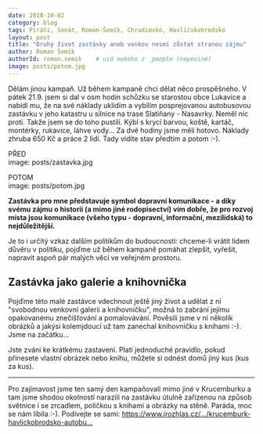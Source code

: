 ```yaml
---
date: 2018-10-02
category: blog
tags: Piráti, Senát, Roman-Šemík, Chrudimsko, Havlíčskobrodsko
layout: post
title: "Druhý život zastávky aneb venkov nesmí zůstat stranou zájmu"
author: Roman Šemík
authorId: roman.semik    # uid nekoho z _people (nepoviné)
image: posts/potom.jpg
---
```


Dělám jinou kampaň. Už během kampaně chci dělat něco prospěšného. 
V pátek 21.9. jsem si dal v osm hodin schůzku se starostou obce Lukavice a nabídl mu, že na své náklady uklidím a vybílím posprejovanou autobusovou zastávku v jeho katastru u silnice na trase Slatiňany - Nasavrky. Neměl nic proti. Takže jsem se do toho pustili. Kýbl s krycí barvou, koště, kartáč, montérky, rukavice, láhve vody... Za dvě hodiny jsme měli hotovo. Náklady zhruba 650 Kč a práce 2 lidí. Tady vidíte stav předtím a potom :-).

PŘED<br/>
image: posts/zastavka.jpg

POTOM<br/>
image: posts/potom.jpg

**Zastávka pro mne představuje symbol dopravní komunikace - a díky svému zájmu o historii (a mimo jiné rodopisectví) vím dobře, že pro rozvoj místa jsou komunikace (všeho typu - dopravní, informační, mezilidská) to nejdůležitější.** 

Je to i určitý vzkaz dalším politikům do budoucnosti: chceme-li vrátit lidem důvěru v politiku, pojďme už během kampaně pomáhat zlepšit, vyřešit, napravit aspoň pár malých věcí ve veřejném prostoru.

## Zastávka jako galerie a knihovnička
Pojďme této malé zastávce vdechnout ještě jiný život a udělat z ní "svobodnou venkovní galerii a knihovničku", možná to zabrání jejímu opakovanému znečišťování a pomalovávání. Pověsili jsme v ní několik obrázků a jakýsi kolemjdoucí už tam zanechal knihovničku s knihami :-). Jsme na začátku...

Jste zváni ke krátkému zastavení. Platí jednoduché pravidlo, pokud přinesete vlastní obrázek nebo knihu, můžete si odnést domů jiný kus (kus za kus).

* * *

Pro zajímavost jsme ten samý den kampaňovali mimo jiné v Krucemburku a tam jsme shodou okolností narazili na zastávku útulně zařízenou na způsob světnice i se zrcadlem, poličkou s knihami a obrázky na stěně. Paráda, moc se nám líbila :-). Podívejte se sami: https://www.irozhlas.cz/…/krucemburk-havlickobrodsko-autobu…


